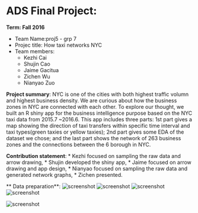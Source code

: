 # ADS Final Project: 

**Term: Fall 2016**

+ Team Name:proj5 - grp 7
+ Projec title: How taxi networks NYC
+ Team members:
	* Kezhi Cai
	* Shujin Cao
	* Jaime Gacitua
	* Zichen Wu
	* Nianyao Zuo

**Project summary**: NYC is one of the cities with both highest traffic volumn and highest business density. We are curious about how the business zones in NYC are connected with each other. To explore our thought, we built an R shiny app for the business intelligence purpose based on the NYC taxi data from 2015.7 ~2016.6. This app includes three parts: 1st part gives a map showing the direction of taxi transfers within specific time interval and taxi types(green taxies or yellow taxies); 2nd part gives some EDA of the dataset we chose; and the last part shows the network of 263 business zones and the connections between the 6 borough in NYC.

**Contribution statement**: 
	* Kezhi focused on sampling the raw data and arrow drawing, 
	* Shujin developed the shiny app, 
	* Jaime focused on arrow drawing and app design, 
	* Nianyao focused on sampling the raw data and generated network graphs, 
	* Zichen presented.

** Data preparation**:
![screenshot](https://github.com/TZstatsADS/Fall2016-proj5-proj5-grp7-1/blob/master/figs/How%20taxi%20networks%20NYC%20Screen%20Shot%20.png)
![screenshot](https://github.com/TZstatsADS/Fall2016-proj5-proj5-grp7-1/blob/master/figs/Screen%20Shot2.png)
![screenshot](https://github.com/TZstatsADS/Fall2016-proj5-proj5-grp7-1/blob/master/figs/Screen%20Shot%202016-12-07%20at%2012.42.40%20PM.png)
![screenshot](https://github.com/TZstatsADS/Fall2016-proj5-proj5-grp7-1/blob/master/figs/Screen%20Shot%202016-12-07%20at%2012.44.14%20PM.png)

![screenshot](https://github.com/TZstatsADS/Fall2016-proj5-proj5-grp7-1/blob/master/figs/Screen%20Shot%202016-12-07%20at%2012.38.27%20PM.png)
